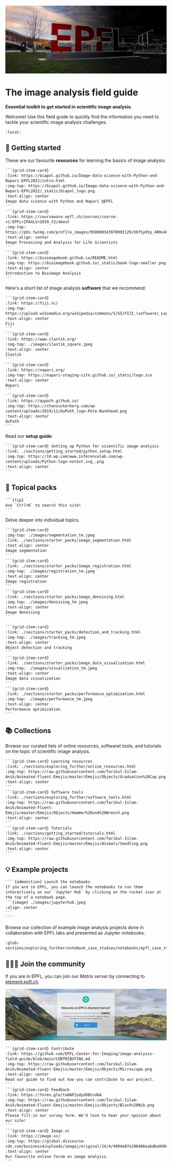![epfl](images/epfl.jpeg)

# The image analysis field guide

**Essential toolkit to get started in scientific image analysis.**

Welcome! Use this field guide to quickly find the information you need to tackle your scientific image analysis challenges.

```{contents}
:local:
```

## 🔖 Getting started

These are our favourite **resources** for learning the basics of image analysis:

````{grid} 1 1 2 3
```{grid-item-card}
:link: https://biapol.github.io/Image-data-science-with-Python-and-Napari-EPFL2022/intro.html
:img-top: https://biapol.github.io/Image-data-science-with-Python-and-Napari-EPFL2022/_static/biapol_logo.png
:text-align: center
Image data science with Python and Napari @EPFL
```
```{grid-item-card}
:link: https://courseware.epfl.ch/courses/course-v1:EPFL+IPA4LS+2019_t3/about
:img-top: https://pbs.twimg.com/profile_images/958000343970992129/UbfSyOtp_400x400.jpg
:text-align: center
Image Processing and Analysis for Life Scientists
```
```{grid-item-card}
:link: https://bioimagebook.github.io/README.html
:img-top: https://bioimagebook.github.io/_static/book-logo-smaller.png
:text-align: center
Introduction to Bioimage Analysis
```
````

Here's a short list of image analysis **software** that we recommend:

````{grid} 1 1 2 4
```{grid-item-card}
:link: https://fiji.sc/
:img-top: https://upload.wikimedia.org/wikipedia/commons/5/55/FIJI_(software)_Logo.svg
:text-align: center
Fiji
```
```{grid-item-card}
:link: https://www.ilastik.org/
:img-top: ./images/ilastik_square.jpeg
:text-align: center
Ilastik
```
```{grid-item-card}
:link: https://napari.org/
:img-top: https://napari-staging-site.github.io/_static/logo.ico
:text-align: center
Napari
```
```{grid-item-card}
:link: https://qupath.github.io/
:img-top: https://chanzuckerberg.com/wp-content/uploads/2019/11/QuPath_logo-Pete-Bankhead.png
:text-align: center
QuPath
```
````

Read our **setup guide**:

````{grid} 1 1 2 3
```{grid-item-card} Setting up Python for scientific image analysis
:link: ./sections/getting_started/python_setup.html
:img-top: https://i0.wp.com/www.inferencelab.com/wp-content/uploads/Python-logo-notext.svg_.png
:text-align: center
```
````

## 🚀 Topical packs

````{margin}
```{tip}
Use `Ctrl+K` to search this site!
```
````
Delve deeper into individual topics.

````{grid} 1 1 2 3
```{grid-item-card}
:img-top: ./images/segmentation_tm.jpeg
:link: ./sections/starter_packs/image_segmentation.html
:text-align: center
Image segmentation
```
```{grid-item-card}
:link: ./sections/starter_packs/image_registration.html
:img-top: ./images/registration_tm.jpeg
:text-align: center
Image registration
```
```{grid-item-card}
:link: ./sections/starter_packs/image_denoising.html
:img-top: ./images/denoising_tm.jpeg
:text-align: center
Image denoising
```
````
````{grid} 1 1 2 3
```{grid-item-card}
:link: ./sections/starter_packs/detection_and_tracking.html
:img-top: ./images/tracking_tm.jpeg
:text-align: center
Object detection and tracking
```
```{grid-item-card}
:link: ./sections/starter_packs/image_data_visualization.html
:img-top: ./images/visualization_tm.jpeg
:text-align: center
Image data visualization
```
```{grid-item-card}
:link: ./sections/starter_packs/performance_optimization.html
:img-top: ./images/performance_tm.jpeg
:text-align: center
Performance optimization
```
````

## 📚 Collections

Browse our curated lists of online resources, softwaret tools, and tutorials on the topic of scientific image analysis.

````{grid} 1 1 2 3
```{grid-item-card} Learning resources
:link: ./sections/exploring_further/online_resources.html
:img-top: https://raw.githubusercontent.com/Tarikul-Islam-Anik/Animated-Fluent-Emojis/master/Emojis/Objects/Graduation%20Cap.png
:text-align: center
```
```{grid-item-card} Software tools
:link: ./sections/exploring_further/software_tools.html
:img-top: https://raw.githubusercontent.com/Tarikul-Islam-Anik/Animated-Fluent-Emojis/master/Emojis/Objects/Hammer%20and%20Wrench.png
:text-align: center
```
```{grid-item-card} Tutorials
:link: ./sections/getting_started/tutorials.html
:img-top: https://raw.githubusercontent.com/Tarikul-Islam-Anik/Animated-Fluent-Emojis/master/Emojis/Animals/Seedling.png
:text-align: center
```
````


## 💡 Example projects

`````{margin}
````{admonition} Launch the notebooks
If you are in EPFL, you can launch the notebooks to run them interactively on our `Jupyter Hub` by clicking on the rocket icon at the top of a notebook page.
```{image} ./images/jupyterhub.jpeg
:align: center
```
````
`````

Browse our collection of example image analysis projects done in collaboration with EPFL labs and presented as Jupyter notebooks.


```{nblinkgallery}
:glob:
sections/exploring_further/notebook_case_studies/notebooks/epfl_case_studies/*
```

## 🧑‍🤝‍🧑 Join the community

If you are in EPFL, you can join our *Matrix server* by connecting to [element.epfl.ch](https://element.epfl.ch/#/room/#image_analysis_hub-launchpad:epfl.ch).

![element](./images/element.jpeg)

````{grid} 1 1 2 3
```{grid-item-card} Contribute
:link: https://github.com/EPFL-Center-for-Imaging/image-analysis-field-guide/blob/main/CONTRIBUTING.md
:img-top: https://raw.githubusercontent.com/Tarikul-Islam-Anik/Animated-Fluent-Emojis/master/Emojis/Objects/Microscope.png
:text-align: center
Read our guide to find out how you can contribute to our project.
```
```{grid-item-card} Feedback
:link: https://forms.gle/toHAP2ydydXBCndGA
:img-top: https://raw.githubusercontent.com/Tarikul-Islam-Anik/Animated-Fluent-Emojis/master/Emojis/Objects/Black%20Nib.png
:text-align: center
Please fill-in our survey form. We'd love to hear your opinion about our site!
```
```{grid-item-card} Image.sc
:link: https://image.sc/
:img-top: https://global.discourse-cdn.com/business4/uploads/imagej/original/2X/4/4904e8fe196486eabdbe0d9d185e94dfcab74e10.png
:text-align: center
Our favourite online forum on image analysis.
```
````